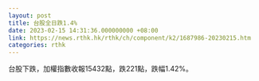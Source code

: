 ```yaml
---
layout: post
title: 台股全日跌1.4%
date: 2023-02-15 14:31:36.000000000 +08:00
link: https://news.rthk.hk/rthk/ch/component/k2/1687986-20230215.htm
categories: rthk
---
```


台股下跌，加權指數收報15432點，跌221點，跌幅1.42%。
